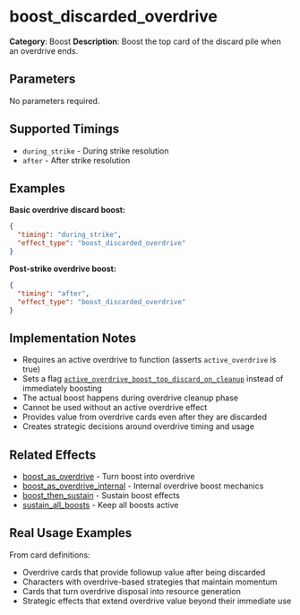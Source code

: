 # boost_discarded_overdrive

**Category**: Boost
**Description**: Boost the top card of the discard pile when an overdrive ends.

## Parameters

No parameters required.

## Supported Timings

- `during_strike` - During strike resolution
- `after` - After strike resolution

## Examples

**Basic overdrive discard boost:**
```json
{
  "timing": "during_strike",
  "effect_type": "boost_discarded_overdrive"
}
```

**Post-strike overdrive boost:**
```json
{
  "timing": "after",
  "effect_type": "boost_discarded_overdrive"
}
```

## Implementation Notes

- Requires an active overdrive to function (asserts `active_overdrive` is true)
- Sets a flag [`active_overdrive_boost_top_discard_on_cleanup`](../../scenes/core/local_game.gd:2028) instead of immediately boosting
- The actual boost happens during overdrive cleanup phase
- Cannot be used without an active overdrive effect
- Provides value from overdrive cards even after they are discarded
- Creates strategic decisions around overdrive timing and usage

## Related Effects

- [boost_as_overdrive](boost_as_overdrive.md) - Turn boost into overdrive
- [boost_as_overdrive_internal](boost_as_overdrive_internal.md) - Internal overdrive boost mechanics
- [boost_then_sustain](boost_then_sustain.md) - Sustain boost effects
- [sustain_all_boosts](sustain_all_boosts.md) - Keep all boosts active

## Real Usage Examples

From card definitions:
- Overdrive cards that provide followup value after being discarded
- Characters with overdrive-based strategies that maintain momentum
- Cards that turn overdrive disposal into resource generation
- Strategic effects that extend overdrive value beyond their immediate use